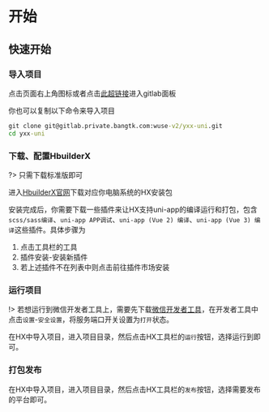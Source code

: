 # 开始
## 快速开始
### 导入项目
点击页面右上角图标或者点击[此超链接](http://gitlab.private.bangtk.com:8299/wuse-v2/yxx-uni)进入gitlab面板

你也可以复制以下命令来导入项目
```cmd
git clone git@gitlab.private.bangtk.com:wuse-v2/yxx-uni.git
cd yxx-uni
```
### 下载、配置HbuilderX
?> 只需下载标准版即可

进入[HbuilderX官网](https://www.dcloud.io/hbuilderx.html)下载对应你电脑系统的HX安装包

安装完成后，你需要下载一些插件来让HX支持uni-app的编译运行和打包，包含`scss/sass编译`、`uni-app APP调试`、`uni-app (Vue 2) 编译`、`uni-app (Vue 3) 编译`这些插件。具体步骤为
1. 点击工具栏的工具
2. 插件安装-安装新插件
3. 若上述插件不在列表中则点击前往插件市场安装

### 运行项目
!> 若想运行到微信开发者工具上，需要先下载[微信开发者工具](https://developers.weixin.qq.com/miniprogram/dev/devtools/download.html)，在开发者工具中点击`设置`-`安全设置`，将服务端口开关设置为`打开`状态。

在HX中导入项目，进入项目目录，然后点击HX工具栏的`运行`按钮，选择运行到即可。

### 打包发布
在HX中导入项目，进入项目目录，然后点击HX工具栏的`发布`按钮，选择需要发布的平台即可。
